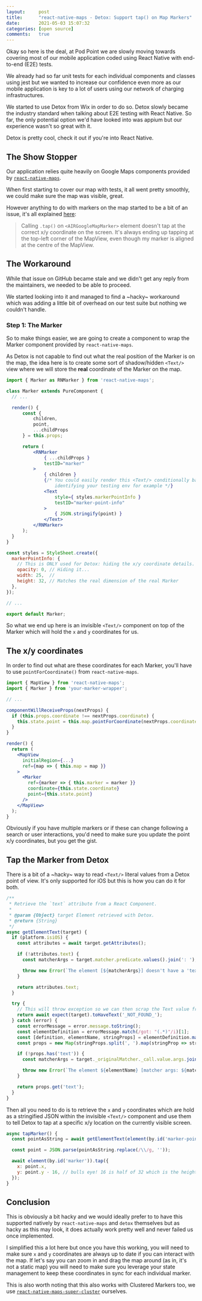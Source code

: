 ```yaml
---
layout:     post
title:      "react-native-maps - Detox: Support tap() on Map Markers"
date:       2021-05-03 15:07:32
categories: [open source]
comments:   true
---
```


Okay so here is the deal, at Pod Point we are slowly moving towards covering most of our mobile application coded using React Native with end-to-end (E2E) tests.

We already had so far unit tests for each individual components and classes using jest but we wanted to increase our confidence even more as our mobile application is key to a lot of users using our network of charging infrastructures.

We started to use Detox from Wix in order to do so. Detox slowly became the industry standard when talking about E2E testing with React Native. So far, the only potential option we'd have looked into was appium but our experience wasn't so great with it.

Detox is pretty cool, check it out if you're into React Native.

## The Show Stopper

Our application relies quite heavily on Google Maps components provided by [`react-native-maps`](https://github.com/react-native-maps/react-native-maps).

When first starting to cover our map with tests, it all went pretty smoothly, we could make sure the map was visible, great.

However anything to do with markers on the map started to be a bit of an issue, it's all explained [here](https://github.com/react-native-maps/react-native-maps/issues/3632#issuecomment-834132429):

> Calling `.tap()` on `<AIRGoogleMapMarker>` element doesn't tap at the correct x/y coordinate on the screen.
> It's always ending up tapping at the top-left corner of the MapView, even though my marker is aligned at the centre of the MapView.

## The Workaround

While that issue on GitHub became stale and we didn't get any reply from the maintainers, we needed to be able to proceed.

We started looking into it and managed to find a ~hacky~ workaround which was adding a little bit of overhead on our test suite but nothing we couldn't handle.

### Step 1: The Marker

So to make things easier, we are going to create a component to wrap the Marker component provided by `react-native-maps`.

As Detox is not capable to find out what the real position of the Marker is on the map, the idea here is to create some sort of shadow/hidden `<Text/>` view where we will store the **real** coordinate of the Marker on the map.

```jsx
import { Marker as RNMarker } from 'react-native-maps';

class Marker extends PureComponent {
  // ...

  render() {
      const {
          children,
          point,
          ...childProps
      } = this.props;

      return (
          <RNMarker
              { ...childProps }
              testID="marker"
          >
              { children }
              {/* You could easily render this <Text/> conditionally based on an ENV var
                  identifying your testing env for example */}
              <Text
                  style={ styles.markerPointInfo }
                  testID="marker-point-info"
              >
                  { JSON.stringify(point) }
              </Text>
          </RNMarker>
      );
  }
}

const styles = StyleSheet.create({
  markerPointInfo: {
    // This is ONLY used for Detox: hiding the x/y coordinate details.
    opacity: 0, // Hiding it...
    width: 25,  //
    height: 32, // Matches the real dimension of the real Marker
  },
});

// ...

export default Marker;
```

So what we end up here is an invisible `<Text/>` component on top of the Marker which will hold the `x` and `y` coordinates for us.

## The x/y coordinates

In order to find out what are these coordinates for each Marker, you'll have to use `pointForCoordinate()` from `react-native-maps`.

```jsx
import { MapView } from 'react-native-maps';
import { Marker } from 'your-marker-wrapper';

// ...

componentWillReceiveProps(nextProps) {
  if (this.props.coordinate !== nextProps.coordinate) {
    this.state.point = this.map.pointForCoordinate(nextProps.coordinate);
  }
}

render() {
  return (
    <MapView
      initialRegion={...}
      ref={map => { this.map = map }}
    >
      <Marker
        ref={marker => { this.marker = marker }}
        coordinate={this.state.coordinate}
        point={this.state.point}
      />
    </MapView>
  );
}
```

Obviously if you have multiple markers or if these can change following a search or user interactions, you'd need to make sure you update the point x/y coordinates, but you get the gist.

## Tap the Marker from Detox

There is a bit of a ~hacky~ way to read `<Text/>` literal values from a Detox point of view. It's only supported for iOS but this is how you can do it for both.

```js
/**
 * Retrieve the `text` attribute from a React Component.
 *
 * @param {Object} target Element retrieved with Detox.
 * @return {String}
 */
async getElementText(target) {
  if (platform.isiOS) {
    const attributes = await target.getAttributes();

    if (!attributes.text) {
      const matcherArgs = target.matcher.predicate.values().join(': ');

      throw new Error(`The element [${matcherArgs}] doesn't have a 'text' attribute.`);
    }

    return attributes.text;
  }

  try {
    // This will throw exception so we can then scrap the Text value from the message.
    return await expect(target).toHaveText('_NOT_FOUND_');
  } catch (error) {
    const errorMessage = error.message.toString();
    const elementDefinition = errorMessage.match(/got: "(.*)"/i)[1];
    const [definition, elementName, stringProps] = elementDefinition.match(/^(.*?){(.*?)}$/i);
    const props = new Map(stringProps.split(', ').map(stringProp => stringProp.split('=')));

    if (!props.has('text')) {
      const matcherArgs = target._originalMatcher._call.value.args.join(', ');

      throw new Error(`The element ${elementName} [matcher args: ${matcherArgs}] doesn't have a 'text' attribute.`);
    }

    return props.get('text');
  }
}
```

Then all you need to do is to retrieve the `x` and `y` coordinates which are hold as a stringified JSON within the invisible `<Text/>` component and use them to tell Detox to tap at a specific x/y location on the currently visible screen.

```js
async tapMarker() {
  const pointAsString = await getElementText(element(by.id('marker-point-info')));

  const point = JSON.parse(pointAsString.replace(/\\/g, ''));

  await element(by.id('marker')).tap({
    x: point.x,
    y: point.y - 16, // bulls eye! 16 is half of 32 which is the height of our Marker
  });
}
```

## Conclusion

This is obviously a bit hacky and we would ideally prefer to to have this supported natively by `react-native-maps` and `detox` themselves but as hacky as this may look, it does actually work pretty well and never failed us once implemented.

I simplified this a lot here but once you have this working, you will need to make sure `x` and `y` coordinates are always up to date if you can interact with the map. If let's say you can zoom in and drag the map around (as in, it's not a static map) you will need to make sure you leverage your state management to keep these coordinates in sync for each individual marker.

This is also worth noting that this also works with Clustered Markers too, we use [`react-native-maps-super-cluster`](https://github.com/novalabio/react-native-maps-super-cluster) ourselves.
